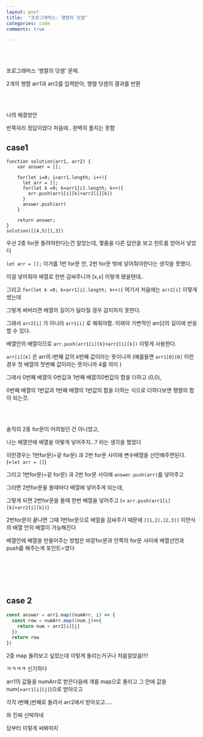 ```yaml
---
layout: post
title:  "프로그래머스: 행렬의 덧셈"
categories: code
comments: true

---
```




<br>

<br>

프로그래머스 '행렬의 덧셈' 문제.

2개의 행렬 arr1과 arr2를 입력받아, 행렬 덧셈의 결과를 반환

<br>

<br>

나의 해결방안

반쪽자리 정답이었다 처음에.. 완벽히 풀지는 못함

## case1

~~~Js
function solution(arr1, arr2) {
    var answer = [];
    
    for(let i=0; i<arr1.length; i++){
      let arr = [];
      for(let k =0; k<arr1[i].length; k++){
        arr.push(arr1[i][k]+arr2[i][k])
      }
      answer.push(arr)
    }
    
    return answer;
}
solution([[4,5][1,3])
~~~

우선 2중 for문 돌려야한다는건 알았는데, 몇줄을 다른 답안을 보고 힌트를 얻어서 넣었다

`let arr = [];` 이거를 1번 for문 안, 2번 for문 밖에 넣어줘야한다는 생각을 못했다.

이걸 넣어줘야 배열로 한번 감싸주니까 [x,x] 이렇게 됐을텐데..

그리고 `for(let k =0; k<arr1[i].length; k++){` 여기서 처음에는 `arr2[i]` 이렇게썼는데  

그렇게 써버리면 배열의 길이가 달라질 경우 감지하지 못한다.

그래서 `arr2[i]` 가 아니라 `arr1[i]` 로 해줘야함. 이래야 가변적인 arr[i]의 길이에 반응할 수 있다.

배열안의 배열이므로 `arr.push(arr1[i][k]+arr2[i][k])` 이렇게 사용한다.

`arr[i][k]` 은 arr의 i번째 값의 k번째 값이라는 뜻이니까 (예를들면 `arr1[0][0]` 이런경우 첫 배열의 첫번째 값이라는 뜻이니까 4를 의미 ) 

그래서 0번째 배열의 0번값과 1번째 배열의0번값의 합을 더하고 (0,0),

0번째 배열의 1번값과 1번째 배열의 1번값의 합을 더하는 식으로 더하다보면 행렬의 합이 되는것.

<br>

<br>

솔직히 2중 for문이 어려웠던 건 아니었고,

나는 배열안에 배열을 어떻게 넣어주지...? 라는 생각을 했었다

이런경우는 1번for문(=겉 for문) 과 2번 for문 사이에 변수배열을 선언해주면된다.(=`let arr = []`)

그리고 1번for문(=겉 for문) 과 2번 for문 사이에 `answer.push(arr)`를 넣어주고

그러면 2번for문을 돌때마다 배열에 넣어주게 되는데, 

그렇게 되면 2번for문을 돌때 한번 배열을 넣어주고 (= `arr.push(arr1[i][k]+arr2[i][k])`)

2번for문이 끝나면 그때 1번for문으로 배열을 감싸주기 때문에 `[[1,2],[2,3]]` 이런식의 배열 안의 배열이 가능해진다

배열안에 배열을 만들어주는 방법은 바깥for문과 안쪽의 for문 사이에 배열선언과 push를 해주는게 포인트⭐️였다 

<br>

<br>

<br>

<br>

## case 2 

~~~js
const answer = arr1.map((numArr, i) => {
  const row = numArr.map((num,j)=>{
    return num + arr2[i][j]
  })
  return row
})
~~~



2중 map 돌려보고 싶었는데 이렇게 돌리는거구나 처음알았음!!!!

ㅋㅋㅋㅋ 신기하다

arr1의 값들을 numArr로 받은다음에 걔를 map으로 돌리고 그 안에 값을 num(=`arr1[i][j]`)으로 받아오고

각각 i번째 j번째로 돌려서 arr2에서 받아오고.....

와 진짜 신박하네

담부터 이렇게 써봐야지

<br>

<br>

<br>

<br>

 





 

